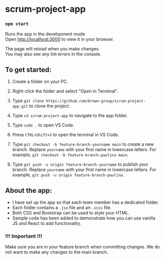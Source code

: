 # scrum-project-app

### `npm start`

Runs the app in the development mode.\
Open [http://localhost:3000](http://localhost:3000) to view it in your browser.

The page will reload when you make changes.\
You may also see any lint errors in the console.

## To get started:

1. Create a folder on your PC.

2. Right-click the folder and select "Open in Terminal".

3. Type `git clone https://github.com/brown-group/scrum-project-app.git` to clone the project.

4. Type `cd scrum-project-app` to navigate to the app folder.

5. Type `code .` to open VS Code.

6. Press `CTRL+Shift+ö` to open the terminal in VS Code.

7. Type `git checkout -b feature-branch-yourname main` to create a new branch. Replace `yourname` with your first name in lowercase letters. For example, `git checkout -b feature-branch-paulina main`.

8. Type `git push -u origin feature-branch-yourname` to publish your branch. Replace `yourname` with your first name in lowercase letters. For example, `git push -u origin feature-branch-paulina`.

## About the app:

- I have set up the app so that each team member has a dedicated folder.
- Each folder contains a `.jsx` file and an `.scss` file.
- Both CSS and Bootstrap can be used to style your HTML.
- Sample code has been added to demonstrate how you can use vanilla JS and React to add functionality.

### !!! Important !!!

Make sure you are in your feature branch when committing changes. We do not want to make any changes to the main branch.
